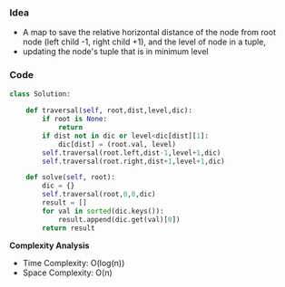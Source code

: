 ### Idea
- A map to save the relative horizontal distance of the node from root node (left child -1, right child +1), and the level of node in a tuple, 
- updating the node's tuple that is in minimum level
  
### Code

```python
class Solution:
    
    def traversal(self, root,dist,level,dic):
        if root is None:
            return
        if dist not in dic or level<dic[dist][1]:
            dic[dist] = (root.val, level)
        self.traversal(root.left,dist-1,level+1,dic)
        self.traversal(root.right,dist+1,level+1,dic)

    def solve(self, root):
        dic = {}
        self.traversal(root,0,0,dic)
        result = []
        for val in sorted(dic.keys()):
            result.append(dic.get(val)[0])
        return result

```

**Complexity Analysis**

- Time Complexity: O(log(n))
- Space Complexity: O(n)
